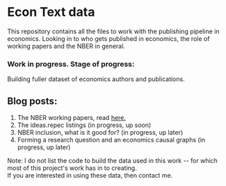 # Econ Text data
This repository contains all the files to work with the publishing pipeline in economics.
Looking in to who gets published in economics, the role of working papers and the NBER in general.

### Work in progress.  Stage of progress:
Building fuller dataset of economics authors and publications.

## Blog posts:
1. The NBER working papers, read [here.](http://htmlpreview.github.io/?https://github.com/shoganhennessy/Econ_text_data/blob/master/Blog_post_exploration/1_NBER_working_papers.html)
2. The ideas.repec listings (in progress, up soon)
3. NBER inclusion, what is it good for? (in progress, up later)
4. Forming a research question and an economics causal graphs (in progress, up later)

Note: I do not list the code to build the data used in this work -- for which most of this project's work has in to creating.  
If you are interested in using these data, then contact me.
